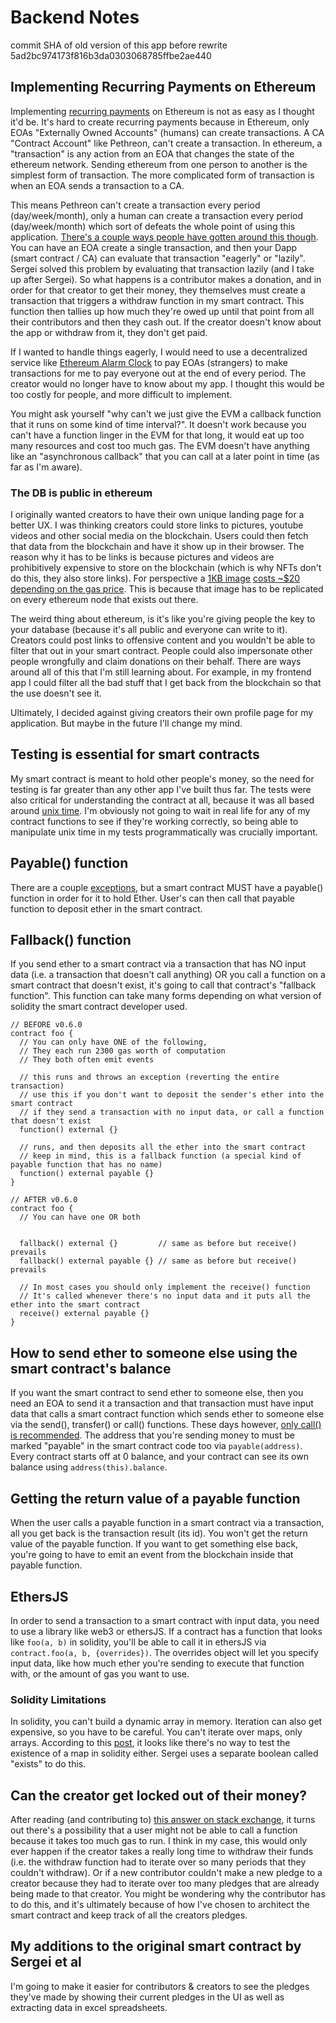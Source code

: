 # Backend Notes

commit SHA of old version of this app before rewrite 5ad2bc974173f816b3da0303068785ffbe2ae440

## Implementing Recurring Payments on Ethereum

Implementing [recurring payments](https://ethereum.stackexchange.com/questions/49596) on Ethereum is not as easy as I thought it'd be. It's hard to create recurring payments because in Ethereum, only EOAs "Externally Owned Accounts" (humans) can create transactions. A CA "Contract Account" like Pethreon, can't create a transaction. In ethereum, a "transaction" is any action from an EOA that changes the state of the ethereum network. Sending ethereum from one person to another is the simplest form of transaction. The more complicated form of transaction is when an EOA sends a transaction to a CA. 

This means Pethreon can't create a transaction every period (day/week/month), only a human can create a transaction every period (day/week/month) which sort of defeats the whole point of using this application. [There's a couple ways people have gotten around this though](https://ethereum.stackexchange.com/questions/42). You can have an EOA create a single transaction, and then your Dapp (smart contract / CA) can evaluate that transaction "eagerly" or "lazily". Sergei solved this problem by evaluating that transaction lazily (and I take up after Sergei). So what happens is a contributor makes a donation, and in order for that creator to get their money, they themselves must create a transaction that triggers a withdraw function in my smart contract. This function then tallies up how much they're owed up until that point from all their contributors and then they cash out. If the creator doesn't know about the app or withdraw from it, they don't get paid.

If I wanted to handle things eagerly, I would need to use a decentralized service like [Ethereum Alarm Clock](https://www.ethereum-alarm-clock.com/) to pay EOAs (strangers) to make transactions for me to pay everyone out at the end of every period. The creator would no longer have to know about my app. I thought this would be too costly for people, and more difficult to implement.

You might ask yourself "why can't we just give the EVM a callback function that it runs on some kind of time interval?". It doesn't work because you can't have a function linger in the EVM for that long, it would eat up too many resources and cost too much gas. The EVM doesn't have anything like an "asynchronous callback" that you can call at a later point in time (as far as I'm aware).

### The DB is public in ethereum

I originally wanted creators to have their own unique landing page for a better UX. I was thinking creators could store links to pictures, youtube videos and other social media on the blockchain. Users could then fetch that data from the blockchain and have it show up in their browser. The reason why it has to be links is because pictures and videos are prohibitively expensive to store on the blockchain (which is why NFTs don't do this, they also store links). For perspective a [1KB image](https://lh6.googleusercontent.com/D_4dsybsvBPG-gxULIw24WJT_bEHIQGTsrkNWeicdz_IBdD9FQz1tHXw0jS8lrYGenxcGWcARWxa88P7kwc9tQYCHPGhaKTvGT3k-EMbZyUjR-Hz7LSreaMnVF8A6DWoOzJKA6U3) [costs ~$20 depending on the gas price](https://blog.chain.link/build-deploy-and-sell-your-own-dynamic-nft/). This is because that image has to be replicated on every ethereum node that exists out there. 

The weird thing about ethereum, is it's like you're giving people the key to your database (because it's all public and everyone can write to it). Creators could post links to offensive content and you wouldn't be able to filter that out in your smart contract. People could also impersonate other people wrongfully and claim donations on their behalf. There are ways around all of this that I'm still learning about. For example, in my frontend app I could filter all the bad stuff that I get back from the blockchain so that the use doesn't see it. 

Ultimately, I decided against giving creators their own profile page for my application. But maybe in the future I'll change my mind.

## Testing is essential for smart contracts

My smart contract is meant to hold other people's money, so the need for testing is far greater than any other app I've built thus far. The tests were also critical for understanding the contract at all, because it was all based around [unix time](https://en.wikipedia.org/wiki/Unix_time). I'm obviously not going to wait in real life for any of my contract functions to see if they're working correctly, so being able to manipulate unix time in my tests programmatically was crucially important.

## Payable() function

There are a couple [exceptions](https://ethereum.stackexchange.com/questions/63987), but a smart contract MUST have a payable() function in order for it to hold Ether. User's can then call that payable function to deposit ether in the smart contract. 

## Fallback() function 

If you send ether to a smart contract via a transaction that has NO input data (i.e. a transaction that doesn't call anything) OR you call a function on a smart contract that doesn't exist, it's going to call that contract's "fallback function". This function can take many forms depending on what version of solidity the smart contract developer used.

```solidity
// BEFORE v0.6.0
contract foo {
  // You can only have ONE of the following, 
  // They each run 2300 gas worth of computation
  // They both often emit events

  // this runs and throws an exception (reverting the entire transaction)
  // use this if you don't want to deposit the sender's ether into the smart contract
  // if they send a transaction with no input data, or call a function that doesn't exist
  function() external {}         

  // runs, and then deposits all the ether into the smart contract
  // keep in mind, this is a fallback function (a special kind of payable function that has no name)
  function() external payable {}
}

// AFTER v0.6.0
contract foo {
  // You can have one OR both

  
  fallback() external {}         // same as before but receive() prevails
  fallback() external payable {} // same as before but receive() prevails

  // In most cases you should only implement the receive() function
  // It's called whenever there's no input data and it puts all the ether into the smart contract
  receive() external payable {}  
}
```

## How to send ether to someone else using the smart contract's balance

If you want the smart contract to send ether to someone else, then you need an EOA to send it a transaction and that transaction must have input data that calls a smart contract function which sends ether to someone else via the send(), transfer() or call() functions. These days however, [only call() is recommended](https://ethereum.stackexchange.com/questions/78124/). The address that you're sending money to must be marked "payable" in the smart contract code too via `payable(address)`. Every contract starts off at 0 balance, and your contract can see its own balance using `address(this).balance`. 

## Getting the return value of a payable function

When the user calls a payable function in a smart contract via a transaction, all you get back is the transaction result (its id).
You won't get the return value of the payable function. If you want to get something else back, you're going to have to emit an event
from the blockchain inside that payable function.

## EthersJS

In order to send a transaction to a smart contract with input data, you need to use a library like web3 or ethersJS. If a contract has a function that looks like `foo(a, b)` in solidity, you'll be able to call it in ethersJS via `contract.foo(a, b, {overrides})`. The overrides object will let you specify input data, like how much ether you're sending to execute that function with, or the amount of gas you want to use.

### Solidity Limitations

In solidity, you can't build a dynamic array in memory. Iteration can also get expensive, so you have to be careful. You can't iterate over maps, only arrays. According to this [post](https://ethereum.stackexchange.com/questions/39723), it looks like there's no way to test the existence of a map in solidity either. Sergei uses a separate boolean called "exists" to do this.

## Can the creator get locked out of their money?

After reading (and contributing to) [this answer on stack exchange](https://ethereum.stackexchange.com/questions/42207), it turns out there's a possibility that a user might not be able to call a function because it takes too much gas to run. I think in my case, this would only ever happen if the creator takes a really long time to withdraw their funds (i.e. the withdraw function had to iterate over so many periods that they couldn't withdraw). Or if a new contributor couldn't make a new pledge to a creator because they had to iterate over too many pledges that are already being made to that creator. You might be wondering why the contributor has to do this, and it's ultimately because of how I've chosen to architect the smart contract and keep track of all the creators pledges.

## My additions to the original smart contract by Sergei et al

I'm going to make it easier for contributors & creators to see the pledges they've made by showing their current pledges in the UI as well as extracting data in excel spreadsheets. 
